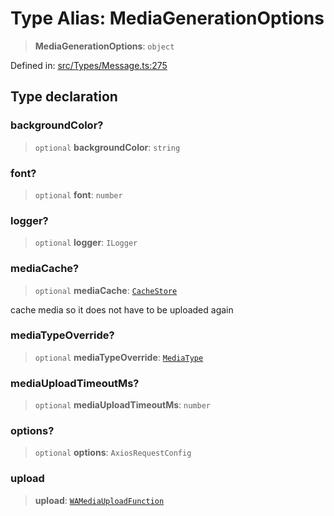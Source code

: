 # Type Alias: MediaGenerationOptions

> **MediaGenerationOptions**: `object`

Defined in: [src/Types/Message.ts:275](https://github.com/Fokusdotid/Baileys/blob/49e815e65b8f4aea31725e09dcf4815734557e39/src/Types/Message.ts#L275)

## Type declaration

### backgroundColor?

> `optional` **backgroundColor**: `string`

### font?

> `optional` **font**: `number`

### logger?

> `optional` **logger**: `ILogger`

### mediaCache?

> `optional` **mediaCache**: [`CacheStore`](CacheStore.md)

cache media so it does not have to be uploaded again

### mediaTypeOverride?

> `optional` **mediaTypeOverride**: [`MediaType`](MediaType.md)

### mediaUploadTimeoutMs?

> `optional` **mediaUploadTimeoutMs**: `number`

### options?

> `optional` **options**: `AxiosRequestConfig`

### upload

> **upload**: [`WAMediaUploadFunction`](WAMediaUploadFunction.md)
